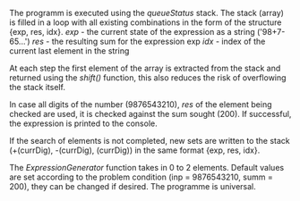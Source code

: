 The programm is executed using the _queueStatus_ stack. The stack (array) is filled in a loop with all existing combinations in the form of the structure {exp, res, idx}.
_exp_ - the current state of the expression as a string ('98+7-65...')
_res_ - the resulting sum for the expression exp
_idx_ - index of the current last element in the string

At each step the first element of the array is extracted from the stack and returned using the _shift()_ function, this also reduces the risk of overflowing the stack itself. 

In case all digits of the number (9876543210), _res_ of the element being checked are used, it is checked against the sum sought (200). If successful, the expression is printed to the console.

If the search of elements is not completed, new sets are written to the stack (+(currDig), -(currDig), (currDig)) in the same format {exp, res, idx}.

The _ExpressionGenerator_ function takes in 0 to 2 elements. Default values are set according to the problem condition (inp = 9876543210, summ = 200), they can be changed if desired. The programme is universal.
